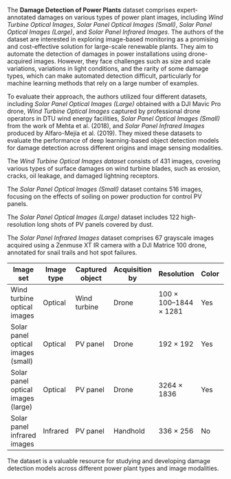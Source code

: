 The **Damage Detection of Power Plants** dataset comprises expert-annotated damages on various types of power plant images, including *Wind Turbine Optical Images*, *Solar Panel Optical Images (Small)*, *Solar Panel Optical Images (Large)*, and *Solar Panel Infrared Images*. The authors of the dataset are interested in exploring image-based monitoring as a promising and cost-effective solution for large-scale renewable plants. They aim to automate the detection of damages in power installations using drone-acquired images. However, they face challenges such as size and scale variations, variations in light conditions, and the rarity of some damage types, which can make automated detection difficult, particularly for machine learning methods that rely on a large number of examples.

To evaluate their approach, the authors utilized four different datasets, including *Solar Panel Optical Images (Large)* obtained with a DJI Mavic Pro drone, *Wind Turbine Optical Images* captured by professional drone operators in DTU wind energy facilities, *Solar Panel Optical Images (Small)* from the work of Mehta et al. (2018), and *Solar Panel Infrared Images* produced by Alfaro-Mejía et al. (2019). They mixed these datasets to evaluate the performance of deep learning-based object detection models for damage detection across different origins and image sensing modalities.

The *Wind Turbine Optical Images dataset* consists of 431 images, covering various types of surface damages on wind turbine blades, such as erosion, cracks, oil leakage, and damaged lightning receptors.

The *Solar Panel Optical Images (Small)* dataset contains 516 images, focusing on the effects of soiling on power production for control PV panels.

The *Solar Panel Optical Images (Large)* dataset includes 122 high-resolution long shots of PV panels covered by dust.

The *Solar Panel Infrared Images* dataset comprises 67 grayscale images acquired using a Zenmuse XT IR camera with a DJI Matrice 100 drone, annotated for snail trails and hot spot failures.

| Image set                          | Image type | Captured object | Acquisition by | Resolution               | Color | N   | Ref.                                                                                                 |
| ---------------------------------- | ---------- | --------------- | -------------- | ------------------------ | ----- | --- | ---------------------------------------------------------------------------------------------------- |
| Wind turbine optical images        | Optical    | Wind turbine    | Drone          | 100 × 100–1844 × 1281 | Yes   | 431 | [Shihavuddin et al. (2019)](https://www.sciencedirect.com/science/article/pii/S2352484721005102#bib1)   |
| Solar panel optical images (small) | Optical    | PV panel        | Drone          | 192 × 192               | Yes   | 516 | [Mehta et al. (2018)](https://www.sciencedirect.com/science/article/pii/S2352484721005102#bib1).        |
| Solar panel optical images (large) | Optical    | PV panel        | Drone          | 3264 × 1836             | Yes   | 122 | Original data                                                                                        |
| Solar panel infrared images        | Infrared   | PV panel        | Handhold       | 336 × 256               | No    | 67  | [Alfaro-Mejía et al. (2019)](https://www.sciencedirect.com/science/article/pii/S2352484721005102#bib1) |

The dataset is a valuable resource for studying and developing damage detection models across different power plant types and image modalities.
